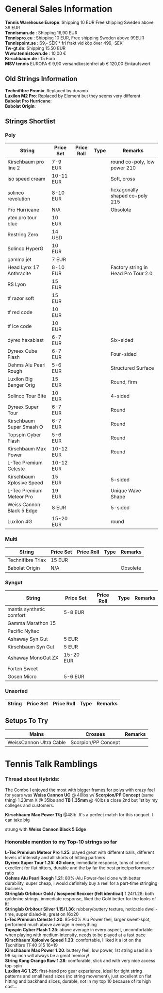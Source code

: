# General Sales Information

**Tennis Warehouse Europe**: Shipping 10 EUR Free shipping Sweden above 39 EUR  
**Tennisman.de** : Shipping 16,90 EUR  
**Tennispro.eu** : Shipping 10 EUR, Free shipping Sweden above 99EUR  
**Tennispoint.se** : 69,- SEK * fri frakt vid köp över 499,-SEK  
**Tw-gt.de**: Shipping 15.50 EUR  
**Www.tennistown.de** : 10,00 €  
**Kirschbaum.de** : 15 Euro  
**MSV tennis**  EUROPA	 € 9,90	 versandkostenfrei ab € 120,00 Einkaufswert  

## Old Strings Information

**Technifibre Promix**: Replaced by duramix   
**Luxilon M2 Pro**: Replaced by Element but they seems very different  
**Babolat Pro Hurricane**:  
**Babolat Origin**:  

## Strings Shortlist

### Poly

| String                      | Price Set | Price Roll | Type    | Remarks                             | 
| --------------------------- | --------- | ---------- | ------- | ----------------------------------- | 
| Kirschbaum pro line 2       | 7-9 EUR   |            |         | round co-poly, low power 210        |
| iso speed cream             | 10-11 EUR |            |         | Soft, cross                         |
| solinco revolution          | 8-10 EUR  |            |         |  hexagonally shaped co-poly 215     | 
| Pro Hurricane               | N/A       |            |         | Obsolote                            |
| ytex pro tour blue          | 10 EUR    |            |         |                                     | 
| Restring Zero               | 14 USD    |            |         |                                     | 
| Solinco HyperG              | 10 EUR    |            |         |                                     |         
| gamma jet                   | 7 EUR     |            |         |                                     |
| Head Lynx 17 Anthracite     | 8-10 EUR  |            |         | Factory string in Head Pro Tour 2.0 |  
| RS Lyon                     | 15 EUR    |            |         |                                     | 
| tf razor soft               | 15 EUR    |            |         |                                     |
| tf red code                 | 10 EUR    |            |         |                                     |          
| tf ice code                 | 10 EUR    |            |         |                                     |
| dyrex hexablast             | 6-7 EUR   |            |         | Six-sided                           |   
| Dyreex Cube Flash           | 6-7 EUR   |            |         | Four-sided                          | 
| Oehms Alu Pearl Rough       | 5-6 EUR   |            |         | Structured Surface                  | 
| Luxilon Big Banger Orig     | 15 EUR    |            |         | Round, firm                         | 
| Solinco Tour Bite           | 10 EUR    |            |         | 4-sided                             |
| Dyreex Super Tour           | 6-7 EUR   |            |         | Round                               |
| Kirschbaum Super Smash O    | 6-7 EUR   |            |         | Round                               |
| Topspin Cyber Flash         | 5-6 EUR   |            |         | Round                               |
| Kirschbaum Max Power        | 10-12 EUR |            |         | Round                               |
| L-Tec Premium Celeste       | 10-12 EUR |            |         |                                     |
| Kirschbaum Xplosive Speed   | 15 EUR    |            |         | 5-sided                             |
| L-Tec Premium Meteor Pro    | 19 EUR    |            |         | Unique Wave Shape                   |
| Weiss Cannon Black 5 Edge   | 8 EUR     |            |         | 5-sided                             |
| Luxilon 4G                  | 15-20 EUR |            |         | round                               | 


### Multi

| String                     | Price Set | Price Roll  | Type    | Remarks                             | 
| -------------------------- | --------- | ----------- | ------- | ----------------------------------- |
| Technifibre Triax          | 15 EUR    |             |         |                                     | 
| Babolat Origin             | N/A       |             |         | Obsolete                            |

### Syngut

| String                     | Price Set | Price Roll  | Type    | Remarks                             | 
| -------------------------- | --------- | ----------- | ------- | ----------------------------------- |
| mantis synthetic comfort   | 5-8 EUR   |             |         |                                     | 
| Gamma Marathon 15          |           |             |         |                                     |
| Pacific Nyltec             |           |             |         |                                     |
| Ashaway Syn Gut            | 5 EUR     |             |         |                                     | 
| Kirschbaum Syn Gut         | 5 EUR     |             |         |                                     |
| Ashaway MonoGut ZX         | 15-20 EUR |             |         |                                     |
| Forten Sweet               |           |             |         |                                     | 
| Gosen Micro                | 5-6 EUR   |             |         |                                     | 

### Unsorted

| String                     | Price Set | Price Roll  | Type    | Remarks                              |
| -------------------------- | --------- | ----------- | ------- | -------------------------------------| 







## Setups To Try

| Mains                   | Crosses                      | Remarks                            |
|-------------------------| ---------------------------- | -----------------------------------|
| WeissCannon Ultra Cable | Scorpion/PP Concept          |                                    |



# Tennis Talk Ramblings









### Thread about Hybrids: 

The Combo I enjoyed the most with bigger frames for polys with crazy feel for years was
**Weiss Cannon UC** @ 40lbs w/ **Scorpion/PP Concept** (same thing) 1.23mm X @ 35lbs
and **TB 1.35mm** @ 40lbs a close 2nd but 1st by my colleges and customers.

**Kirschbaum Max Power 17g** @48lb. It's a perfect match for this racquet. I can take big   

strung with **Weiss Cannon Black 5 Edge**  


### Honorable mention to my Top-10 strings so far

**L-Tec Premium Meteor Pro 1.25**: played great with different balls, different levels of intensity and all shorts of hitting partners  
**Dyreex Super Tour 1.25: 4G clone**, immediate response, tons of control, excellent for flat hitters, durable and the by far the best price/performance ratio  
**Oehms Alu Pearl Rough 1.21**: 80%-Alu Power-feel clone with better durability, super cheap, I would definitely buy a reel for a part-time stringing business  
**Stringlab Orbitour Gold / Isospeed Rexxxer (felt identical)** 1.24/1.28: both goldmine strings, immediate response, liked the Gold better for the looks of it!  
**Stringlab Orbitour Silver 1.15/1.36**: rubbery/buttery texture, noticable dwell-time, super dialed-in, great on 16x20  
**L-Tec Premium Celeste 1.20**: 85-90% Alu Power feel, larger sweet-spot, performed much above average in everything  
**Topspin Cyber Flash 1.25**: above average in every aspect, uncomfortable when playing with medium intensity, needs to be played at a fast pace  
**Kirschbaum Xplosive Speed 1.23**: comfortable, I liked it a lot on the Tecnifibre TF40 315 16*19  
**Kirschbaum Max Power 1.20**: buttery feel, low power, 1st string used in a 98 sq inch will always be a great memory!  
**String Kong Orango Raw 1.28**: comforable, slick and with very nice access top-spin  
**Luxilon 4G 1.25**: first-hand pro gear experience, ideal for tight string patterns and small head sizes (no string movement), just excellent on flat hitting and backhand slices, durable, not in my top 10 because of its high cost...  

